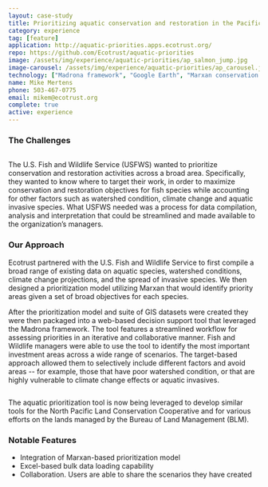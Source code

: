 ```yaml
---
layout: case-study
title: Prioritizing aquatic conservation and restoration in the Pacific Northwest
category: experience
tag: [feature]
application: http://aquatic-priorities.apps.ecotrust.org/
repo: https://github.com/Ecotrust/aquatic-priorities
image: /assets/img/experience/aquatic-priorities/ap_salmon_jump.jpg
image-carousel: /assets/img/experience/aquatic-priorities/ap_carousel.jpg
technology: ["Madrona framework", "Google Earth", "Marxan conservation planning software", "Arc2Earth"]
name: Mike Mertens
phone: 503-467-0775
email: mikem@ecotrust.org
complete: true
active: experience
---
```

<h3>The Challenges</h3>
<a href="{{BASE_PATH}}{{page.image}}"><img class="pull-right span5 thumbnail" src="{{BASE_PATH}}/assets/img/experience/aquatic-priorities/ap_salmon_jump.jpg" alt=""/></a>

<p>The U.S. Fish and Wildlife Service (USFWS) wanted to prioritize conservation and restoration activities across a broad area.  Specifically, they wanted to know where to target their work, in order to maximize conservation and restoration objectives for fish species while accounting for other factors such as watershed condition, climate change and aquatic invasive species.  What USFWS needed was a process for data compilation, analysis and interpretation that could be streamlined and made available to the organization’s managers.</p>

<h3>Our Approach</h3>

<p>Ecotrust partnered with the U.S. Fish and Wildlife Service to first compile a broad range of existing data on aquatic species, watershed conditions, climate change projections, and the spread of invasive species.  We then designed a prioritization model utilizing Marxan that would identify priority areas given a set of broad objectives for each species.</p>

<p>After the prioritization model and suite of GIS datasets were created they were then packaged into a web-based decision support tool that leveraged the Madrona framework.  The tool features a streamlined workflow for assessing priorities in an iterative and collaborative manner.  Fish and Wildlife managers were able to use the tool to identify the most important investment areas across a wide range of scenarios.  The target-based approach allowed them to selectively include different factors and avoid areas --  for example, those that have poor watershed condition, or that are highly vulnerable to climate change effects or aquatic invasives.</p>

<div class="row">
	<div class="span10">
		<a class="thumbnail" href="{{BASE_PATH}}/assets/img/experience/aquatic-priorities/ap_screenshot1.png">
			<img src="{{BASE_PATH}}/assets/img/experience/aquatic-priorities/ap_screenshot1.png" alt="">
		</a>
	</div>
</div>

<p>The aquatic prioritization tool is now being leveraged to develop similar tools for the North Pacific Land Conservation Cooperative and for various efforts on the lands managed by the Bureau of Land Management (BLM).</p>

<h3>Notable Features</h3>
<ul>
	<li>Integration of Marxan-based prioritization model</li>
	<li>Excel-based bulk data loading capability</li>
	<li>Collaboration.  Users are able to share the scenarios they have created</li>
</ul>